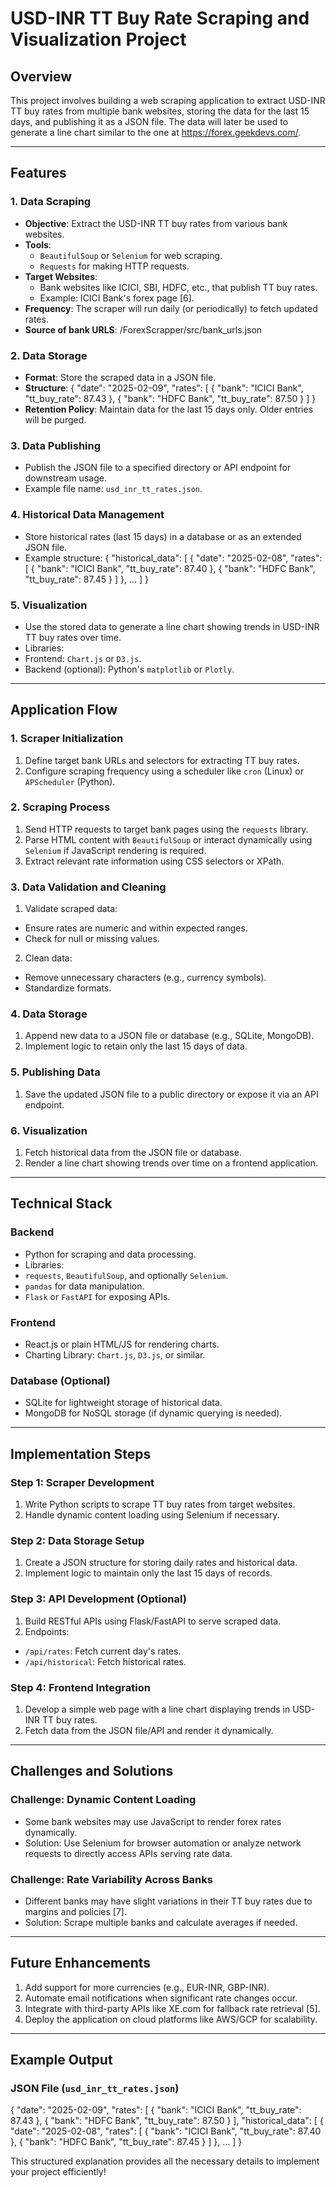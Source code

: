 # USD-INR TT Buy Rate Scraping and Visualization Project

## Overview

This project involves building a web scraping application to extract USD-INR TT buy rates from multiple bank websites, storing the data for the last 15 days, and publishing it as a JSON file. The data will later be used to generate a line chart similar to the one at https://forex.geekdevs.com/.

---

## Features

### **1. Data Scraping**

- **Objective**: Extract the USD-INR TT buy rates from various bank websites.
- **Tools**:
  - `BeautifulSoup` or `Selenium` for web scraping.
  - `Requests` for making HTTP requests.
- **Target Websites**:
  - Bank websites like ICICI, SBI, HDFC, etc., that publish TT buy rates.
  - Example: ICICI Bank's forex page [6].
- **Frequency**: The scraper will run daily (or periodically) to fetch updated rates.
- **Source of bank URLS**: /ForexScrapper/src/bank_urls.json

### **2. Data Storage**

- **Format**: Store the scraped data in a JSON file.
- **Structure**:
  {
  "date": "2025-02-09",
  "rates": [
  {
  "bank": "ICICI Bank",
  "tt_buy_rate": 87.43
  },
  {
  "bank": "HDFC Bank",
  "tt_buy_rate": 87.50
  }
  ]
  }
- **Retention Policy**: Maintain data for the last 15 days only. Older entries will be purged.

### **3. Data Publishing**

- Publish the JSON file to a specified directory or API endpoint for downstream usage.
- Example file name: `usd_inr_tt_rates.json`.

### **4. Historical Data Management**

- Store historical rates (last 15 days) in a database or as an extended JSON file.
- Example structure:
  {
  "historical_data": [
  {
  "date": "2025-02-08",
  "rates": [
  { "bank": "ICICI Bank", "tt_buy_rate": 87.40 },
  { "bank": "HDFC Bank", "tt_buy_rate": 87.45 }
  ]
  },
  ...
  ]
  }

### **5. Visualization**

- Use the stored data to generate a line chart showing trends in USD-INR TT buy rates over time.
- Libraries:
- Frontend: `Chart.js` or `D3.js`.
- Backend (optional): Python's `matplotlib` or `Plotly`.

---

## Application Flow

### **1. Scraper Initialization**

1. Define target bank URLs and selectors for extracting TT buy rates.
2. Configure scraping frequency using a scheduler like `cron` (Linux) or `APScheduler` (Python).

### **2. Scraping Process**

1. Send HTTP requests to target bank pages using the `requests` library.
2. Parse HTML content with `BeautifulSoup` or interact dynamically using `Selenium` if JavaScript rendering is required.
3. Extract relevant rate information using CSS selectors or XPath.

### **3. Data Validation and Cleaning**

1. Validate scraped data:

- Ensure rates are numeric and within expected ranges.
- Check for null or missing values.

2. Clean data:

- Remove unnecessary characters (e.g., currency symbols).
- Standardize formats.

### **4. Data Storage**

1. Append new data to a JSON file or database (e.g., SQLite, MongoDB).
2. Implement logic to retain only the last 15 days of data.

### **5. Publishing Data**

1. Save the updated JSON file to a public directory or expose it via an API endpoint.

### **6. Visualization**

1. Fetch historical data from the JSON file or database.
2. Render a line chart showing trends over time on a frontend application.

---

## Technical Stack

### **Backend**

- Python for scraping and data processing.
- Libraries:
- `requests`, `BeautifulSoup`, and optionally `Selenium`.
- `pandas` for data manipulation.
- `Flask` or `FastAPI` for exposing APIs.

### **Frontend**

- React.js or plain HTML/JS for rendering charts.
- Charting Library: `Chart.js`, `D3.js`, or similar.

### **Database (Optional)**

- SQLite for lightweight storage of historical data.
- MongoDB for NoSQL storage (if dynamic querying is needed).

---

## Implementation Steps

### **Step 1: Scraper Development**

1. Write Python scripts to scrape TT buy rates from target websites.
2. Handle dynamic content loading using Selenium if necessary.

### **Step 2: Data Storage Setup**

1. Create a JSON structure for storing daily rates and historical data.
2. Implement logic to maintain only the last 15 days of records.

### **Step 3: API Development (Optional)**

1. Build RESTful APIs using Flask/FastAPI to serve scraped data.
2. Endpoints:

- `/api/rates`: Fetch current day's rates.
- `/api/historical`: Fetch historical rates.

### **Step 4: Frontend Integration**

1. Develop a simple web page with a line chart displaying trends in USD-INR TT buy rates.
2. Fetch data from the JSON file/API and render it dynamically.

---

## Challenges and Solutions

### Challenge: Dynamic Content Loading

- Some bank websites may use JavaScript to render forex rates dynamically.
- Solution: Use Selenium for browser automation or analyze network requests to directly access APIs serving rate data.

### Challenge: Rate Variability Across Banks

- Different banks may have slight variations in their TT buy rates due to margins and policies [7].
- Solution: Scrape multiple banks and calculate averages if needed.

---

## Future Enhancements

1. Add support for more currencies (e.g., EUR-INR, GBP-INR).
2. Automate email notifications when significant rate changes occur.
3. Integrate with third-party APIs like XE.com for fallback rate retrieval [5].
4. Deploy the application on cloud platforms like AWS/GCP for scalability.

---

## Example Output

### JSON File (`usd_inr_tt_rates.json`)

{
"date": "2025-02-09",
"rates": [
{ "bank": "ICICI Bank", "tt_buy_rate": 87.43 },
{ "bank": "HDFC Bank", "tt_buy_rate": 87.50 }
],
"historical_data": [
{
"date": "2025-02-08",
"rates": [
{ "bank": "ICICI Bank", "tt_buy_rate": 87.40 },
{ "bank": "HDFC Bank", "tt_buy_rate": 87.45 }
]
},
...
]
}

This structured explanation provides all the necessary details to implement your project efficiently!
